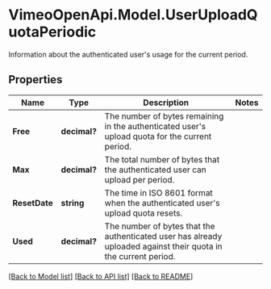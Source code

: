 # VimeoOpenApi.Model.UserUploadQuotaPeriodic
Information about the authenticated user's usage for the current period.
## Properties

Name | Type | Description | Notes
------------ | ------------- | ------------- | -------------
**Free** | **decimal?** | The number of bytes remaining in the authenticated user&#39;s upload quota for the current period. | 
**Max** | **decimal?** | The total number of bytes that the authenticated user can upload per period. | 
**ResetDate** | **string** | The time in ISO 8601 format when the authenticated user&#39;s upload quota resets. | 
**Used** | **decimal?** | The number of bytes that the authenticated user has already uploaded against their quota in the current period. | 

[[Back to Model list]](../README.md#documentation-for-models) [[Back to API list]](../README.md#documentation-for-api-endpoints) [[Back to README]](../README.md)

